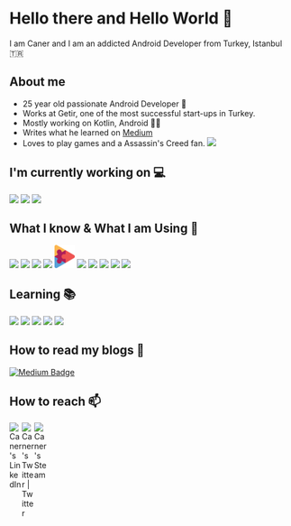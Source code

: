 # Hello there and Hello World 👋

I am Caner and I am an addicted Android Developer from Turkey, Istanbul 🇹🇷

## About me

- 25 year old passionate Android Developer 📱
- Works at Getir, one of the most successful start-ups in Turkey.
- Mostly working on Kotlin, Android 👨‍💻
- Writes what he learned on [Medium](https://medium.com/@gurescaner)
- Loves to play games and a Assassin's Creed fan. <img src="https://p1.hiclipart.com/preview/880/768/54/logo-of-masyaf-assassin-s-creed-assassin-s-creed-logo-png-clipart.jpg" width="36" /> 


## I'm currently working on 💻

<code><img src="https://www.vectorlogo.zone/logos/kotlinlang/kotlinlang-ar21.svg"></code>
<code><img src="https://www.vectorlogo.zone/logos/android/android-ar21.svg"></code>
<code><img src="https://www.vectorlogo.zone/logos/java/java-ar21.svg"></code>

## What I know & What I am Using 🧠
<img src="https://www.vectorlogo.zone/logos/android/android-icon.svg" width="36" />  <img 
src="https://www.vectorlogo.zone/logos/kotlinlang/kotlinlang-icon.svg"  width="36" /> <img 
src="https://www.vectorlogo.zone/logos/java/java-icon.svg"  width="36" />  <img 
src="https://www.vectorlogo.zone/logos/git-scm/git-scm-icon.svg"  width="36" />  <img
src="https://raw.githubusercontent.com/Hendriyawan/OfflineMP3/master/exoplayer.png" width="36"/> <img
src="https://upload.wikimedia.org/wikipedia/commons/thumb/c/c7/Google_Material_Design_Logo.svg/1024px-Google_Material_Design_Logo.svg.png"  width="36" /> <img 
src="https://www.vectorlogo.zone/logos/gradle/gradle-icon.svg"  width="36" />  <img 
src="https://www.vectorlogo.zone/logos/getpostman/getpostman-icon.svg"  width="36" /> <img 
src="https://api.nuget.org/v3-flatcontainer/karamunting.androidx.bumptech.glide.disklrucache/4.10.0-preview01/icon"  width="36" /> <img 
src="https://raw.githubusercontent.com/irontec/android-mvvm-example/master/logo.png"  width="36" /> 


## Learning 📚
<code><img height="50" src="https://www.vectorlogo.zone/logos/kotlinlang/kotlinlang-ar21.svg"></code>
<code><img height="50" src="https://3.bp.blogspot.com/-e2YZvW-tLtU/WvQfZehnE_I/AAAAAAAARZw/_SyZiSQ7VNcC3EhBqBiEXOs6Rrt5NZnbACK4BGAYYCw/s1600/Screenshot%2Bat%2BMay%2B10%2B15-58-29.png"></code>
<code><img height="50" src="https://i0.wp.com/blog.fossasia.org/wp-content/uploads/2017/06/30_rxjava.png?fit=840%2C400&ssl=1"></code>
<code><img height="50" src="https://raw.githubusercontent.com/irontec/android-mvvm-example/master/logo.png"></code>
<code><img height="50" src="https://miro.medium.com/max/800/1*hOir8SBFtIAHTng6F-VxIA.png"></code>

## How to read my blogs 📑

[![Medium Badge](https://img.shields.io/badge/CanerGURES-Medium-blue?style=for-the-badge&logo=medium)](https://medium.com/@gurescaner)

## How to reach 📫

<a href="https://www.linkedin.com/in/canergures/">
  <img align="left" alt="Caner's LinkedIn" width="22px" src="https://cdn.jsdelivr.net/npm/simple-icons@v3/icons/linkedin.svg" />
</a>
<a href="https://twitter.com/CanerGrs">
  <img align="left" alt="Caner's Twitter | Twitter" width="22px" src="https://cdn.jsdelivr.net/npm/simple-icons@v3/icons/twitter.svg" />
</a>
<a href="https://steamcommunity.com/profiles/76561198014887463">
  <img align="left" alt="Caner's Steam" width="22px" src="https://cdn.jsdelivr.net/npm/simple-icons@3.9.0/icons/steam.svg" />
</a>

